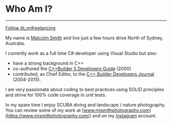 # Who Am I?
---
<a href="https://twitter.com/_mjfreelancing?ref_src=twsrc%5Etfw" class="twitter-follow-button" data-show-count="false">Follow @_mjfreelancing</a><script async src="https://platform.twitter.com/widgets.js" charset="utf-8"></script>

My name is [Malcolm Smith](https://twitter.com/_mjfreelancing) and live just a few hours drive North of Sydney, Australia.

I currently work as a full time C# developer using Visual Studio but also:

* have a strong background in C++
* co-authored the [C++Builder 5 Developers Guide](https://www.amazon.com.au/Builder-Developers-Guide-Book-Cdro/dp/0672319721) (2000)
* contributed, as Chief Editor, to the [C++ Builder Developers Journal](http://www.bcbjournal.org/) (2004-2015).

I am very passionate about coding to best practices using SOLID principles and strive for 100% code coverage in unit tests.

In my spare time I enjoy SCUBA diving and landscape / nature photography. You can review some of my work at [www.mjsmithphotography.com](https://www.mjsmithphotography.com/) and on my [Instagram](https://www.instagram.com/mjsmithphoto/) account.
